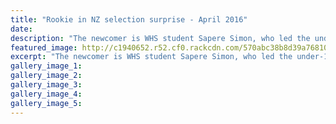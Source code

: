 ```yaml
---
title: "Rookie in NZ selection surprise - April 2016"
date: 
description: "The newcomer is WHS student Sapere Simon, who led the under-18 K4 bronze medal crew at the nationals in Lake Karapiro and came seventh in the K1 final, Wanganui Chronicle article on 8/4/16..."
featured_image: http://c1940652.r52.cf0.rackcdn.com/570abc38b8d39a7681000ea5/General-photo-of-kayakers-WU-Chron-used-world-U18U23-champs-in-Aug-2016.jpg
excerpt: "The newcomer is WHS student Sapere Simon, who led the under-18 K4 bronze medal crew at the nationals in Lake Karapiro and came seventh in the K1 final."
gallery_image_1: 
gallery_image_2: 
gallery_image_3: 
gallery_image_4: 
gallery_image_5: 
---
```

